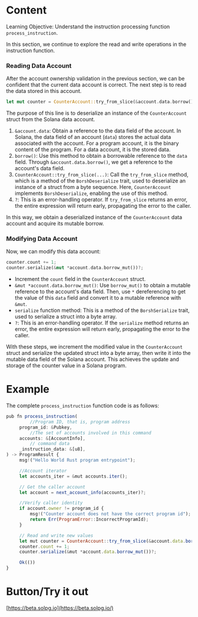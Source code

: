 # Content

Learning Objective: Understand the instruction processing function `process_instruction`.

In this section, we continue to explore the read and write operations in the instruction function.

### Reading Data Account

After the account ownership validation in the previous section, we can be confident that the current data account is correct. The next step is to read the data stored in this account.

```rust
let mut counter = CounterAccount::try_from_slice(&account.data.borrow())?;
```

The purpose of this line is to deserialize an instance of the `CounterAccount` struct from the Solana data account.

1. `&account.data`: Obtain a reference to the data field of the account. In Solana, the data field of an account (`data`) stores the actual data associated with the account. For a program account, it is the binary content of the program. For a data account, it is the stored data.
2. `borrow()`: Use this method to obtain a borrowable reference to the `data` field. Through `&account.data.borrow()`, we get a reference to the account's data field.
3. `CounterAccount::try_from_slice(...)`: Call the `try_from_slice` method, which is a method of the `BorshDeserialize` trait, used to deserialize an instance of a struct from a byte sequence. Here, `CounterAccount` implements `BorshDeserialize`, enabling the use of this method.
4. `?`: This is an error-handling operator. If `try_from_slice` returns an error, the entire expression will return early, propagating the error to the caller.

In this way, we obtain a deserialized instance of the `CounterAccount` data account and acquire its mutable borrow.

### Modifying Data Account

Now, we can modify this data account:

```rust
counter.count += 1;
counter.serialize(&mut *account.data.borrow_mut())?;
```

- Increment the `count` field in the `CounterAccount` struct.
- `&mut *account.data.borrow_mut()`: Use `borrow_mut()` to obtain a mutable reference to the account's data field. Then, use `*` dereferencing to get the value of this `data` field and convert it to a mutable reference with `&mut`.
- `serialize` function method: This is a method of the `BorshSerialize` trait, used to serialize a struct into a byte array.
- `?`: This is an error-handling operator. If the `serialize` method returns an error, the entire expression will return early, propagating the error to the caller.

With these steps, we increment the modified value in the `CounterAccount` struct and serialize the updated struct into a byte array, then write it into the mutable data field of the Solana account. This achieves the update and storage of the counter value in a Solana program.

# Example

The complete `process_instruction` function code is as follows:

```jsx
pub fn process_instruction(
		 //Program ID, that is, program address
     program_id: &Pubkey,
		 //The set of accounts involved in this command
     accounts: &[AccountInfo],
		 // command data
     _instruction_data: &[u8],
) -> ProgramResult {
     msg!("Hello World Rust program entrypoint");

     //Account iterator
     let accounts_iter = &mut accounts.iter();

     // Get the caller account
     let account = next_account_info(accounts_iter)?;

     //Verify caller identity
     if account.owner != program_id {
         msg!("Counter account does not have the correct program id");
         return Err(ProgramError::IncorrectProgramId);
     }

     // Read and write new values
     let mut counter = CounterAccount::try_from_slice(&account.data.borrow())?;
     counter.count += 1;
     counter.serialize(&mut *account.data.borrow_mut())?;

     Ok(())
}
```

# **Button/Try it out**

[https://beta.solpg.io](https://beta.solpg.io/)